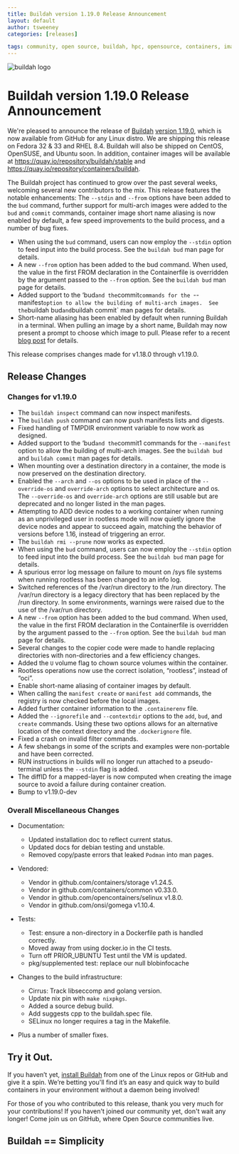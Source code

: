 ```yaml
---
title: Buildah version 1.19.0 Release Announcement
layout: default
author: tsweeney
categories: [releases]

tags: community, open source, buildah, hpc, opensource, containers, images, image
---
```

![buildah logo](https://buildah.io/images/buildah.png)

# Buildah version 1.19.0 Release Announcement

We're pleased to announce the release of [Buildah](https://github.com/containers/buildah) [version 1.19.0](https://github.com/containers/buildah/releases/tag/v1.19.0), which is now available from GitHub for any Linux distro.  We are shipping this release on Fedora 32 & 33 and RHEL 8.4.  Buildah will also be shipped on CentOS, OpenSUSE, and Ubuntu soon.  In addition, container images will be available at https://quay.io/repository/buildah/stable and https://quay.io/repository/containers/buildah.

The Buildah project has continued to grow over the past several weeks, welcoming several new contributors to the mix.  This release features the notable enhancements: The `--stdin` and `--from` options have been added to the `bud` command, further support for multi-arch images were added to the `bud` and `commit` commands, container image short name aliasing is now enabled by default, a few speed improvements to the build process, and a number of bug fixes.

  * When using the `bud` command, users can now employ the `--stdin` option to feed input into the build process.  See the `buildah bud` man page for details.
  * A new `--from` option has been added to the bud command.  When used, the value in the first FROM declaration in the Containerfile is overridden by the argument passed to the `--from` option.  See the `buildah bud` man page for details.
  * Added support to the ‘bud` and the `commit` commands for the  `--manifest` option to allow the building of multi-arch images.  See the `buildah bud` and `buildah commit` man pages for details.
  * Short-name aliasing has been enabled by default when running Buildah in a terminal. When pulling an image by a short name, Buildah may now present a prompt to choose which image to pull. Please refer to a recent [blog post](https://www.redhat.com/sysadmin/container-image-short-names) for details.

<!--readmore -->

This release comprises changes made for v1.18.0 through v1.19.0.

## Release Changes

### Changes for v1.19.0
  * The `buildah inspect` command can now inspect manifests.
  * The `buildah push` command can now push manifests lists and digests.
  * Fixed handling of TMPDIR environment variable to now work as designed.
  * Added support to the ‘bud` and the `commit1 commands for the  `--manifest` option to allow the building of multi-arch images.  See the `buildah bud` and `buildah commit` man pages for details.
  * When mounting over a destination directory in a container, the mode is now preserved on the destination directory.
  * Enabled the `--arch` and `--os` options to be used in place of the `--override-os` and `override-arch` options to select architecture and os.  The `--override-os` and `override-arch` options are still usable but are deprecated and no longer listed in the man pages.
  * Attempting to ADD device nodes to a working container when running as an unprivileged user in rootless mode will now quietly ignore the device nodes and appear to succeed again, matching the behavior of versions before 1.16, instead of triggering an error.
  * The `buildah rmi --prune` now works as expected.
  * When using the `bud` command, users can now employ the `--stdin` option to feed input into the build process.  See the `buildah bud` man page for details.
  * A spurious error log message on failure to mount on /sys file systems when running rootless has been changed to an info log.
  * Switched references of the /var/run directory to the /run directory.  The /var/run directory is a legacy directory that has been replaced by the /run directory.  In some environments, warnings were raised due to the use of the /var/run directory.
  * A new `--from` option has been added to the bud command.  When used, the value in the first FROM declaration in the Containerfile is overridden by the argument passed to the `--from` option.  See the `buildah bud` man page for details.
  * Several changes to the copier code were made to handle replacing directories with non-directories and a few efficiency changes.
  * Added the `U` volume flag to chown source volumes within the container.
  * Rootless operations now use the correct isolation, “rootless”, instead of “oci”. 
  * Enable short-name aliasing of container images by default.
  * When calling the `manifest create` or `manifest add` commands, the registry is now checked before the local images.
  * Added further container information to the `.containerenv` file.
  * Added the `--ignorefile` and `--contextdir` options to the `add`, `bud`, and `create` commands.  Using these two options allows for an alternative location of the context directory and the `.dockerignore` file.
  * Fixed a crash on invalid filter commands.
  * A few shebangs in some of the scripts and examples were non-portable and have been corrected.
  * RUN instructions in builds will no longer run attached to a pseudo-terminal unless the `--stdin` flag is added.
  * The diffID for a mapped-layer is now computed when creating the image source to avoid a failure during container creation.
  * Bump to v1.19.0-dev
 
### Overall Miscellaneous Changes  
* Documentation:
  * Updated installation doc to reflect current status.
  * Updated docs for debian testing and unstable.
  * Removed copy/paste errors that leaked `Podman` into man pages.

* Vendored:
  * Vendor in github.com/containers/storage  v1.24.5.
  * Vendor in github.com/containers/common v0.33.0.
  * Vendor in github.com/opencontainers/selinux v1.8.0.
  * Vendor in github.com/onsi/gomega v1.10.4.

* Tests:
  * Test: ensure a non-directory in a Dockerfile path is handled correctly.
  * Moved away from using docker.io in the CI tests.
  * Turn off PRIOR_UBUNTU Test until the VM is updated.
  * pkg/supplemented test: replace our null blobinfocache

* Changes to the build infrastructure:
  * Cirrus: Track libseccomp and golang version.
  * Update nix pin with `make nixpkgs`.
  * Added a source debug build.
  * Add suggests cpp to the buildah.spec file.
  * SELinux no longer requires a tag in the Makefile.

* Plus a number of smaller fixes.

## Try it Out.
 
If you haven’t yet, [install Buildah](https://github.com/containers/buildah/blob/main/install.md) from one of the Linux repos or GitHub and give it a spin.  We’re betting you'll find it’s an easy and quick way to build containers in your environment without a daemon being involved!

For those of you who contributed to this release, thank you very much for your contributions!  If you haven't joined our community yet, don't wait any longer!  Come join us on GitHub, where Open Source communities live.

## Buildah == Simplicity

